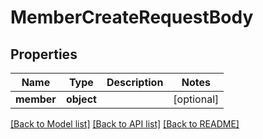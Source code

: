 # MemberCreateRequestBody

## Properties
Name | Type | Description | Notes
------------ | ------------- | ------------- | -------------
**member** | **object** |  | [optional] 

[[Back to Model list]](../README.md#documentation-for-models) [[Back to API list]](../README.md#documentation-for-api-endpoints) [[Back to README]](../README.md)


